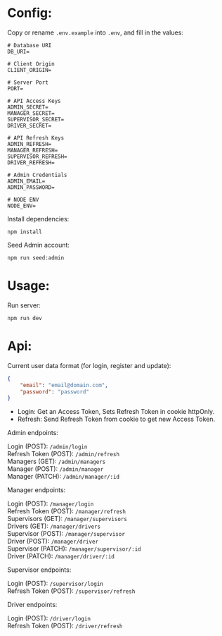 # Config:

Copy or rename `.env.example` into `.env`, and fill in the values:

```
# Database URI
DB_URI=

# Client Origin
CLIENT_ORIGIN=

# Server Port
PORT=

# API Access Keys
ADMIN_SECRET=
MANAGER_SECRET=
SUPERVISOR_SECRET=
DRIVER_SECRET=

# API Refresh Keys
ADMIN_REFRESH=
MANAGER_REFRESH=
SUPERVISOR_REFRESH=
DRIVER_REFRESH=

# Admin Credentials
ADMIN_EMAIL=
ADMIN_PASSWORD=

# NODE ENV
NODE_ENV=
```

Install dependencies:

```
npm install
```

Seed Admin account:

```
npm run seed:admin
```

# Usage:

Run server:

```
npm run dev
```

# Api:

Current user data format (for login, register and update):

```json
{
    "email": "email@domain.com",
    "password": "password"
}
```

* Login: Get an Access Token, Sets Refresh Token in cookie httpOnly.
* Refresh: Send Refresh Token from cookie to get new Access Token.

Admin endpoints:

Login (POST): `/admin/login`\
Refresh Token (POST): `/admin/refresh`\
Managers (GET): `/admin/managers`\
Manager (POST): `/admin/manager`\
Manager (PATCH): `/admin/manager/:id`

Manager endpoints:

Login (POST): `/manager/login`\
Refresh Token (POST): `/manager/refresh`\
Supervisors (GET): `/manager/supervisors`\
Drivers (GET): `/manager/drivers`\
Supervisor (POST): `/manager/supervisor`\
Driver (POST): `/manager/driver`\
Supervisor (PATCH): `/manager/supervisor/:id`\
Driver (PATCH): `/manager/driver/:id`

Supervisor endpoints:

Login (POST): `/supervisor/login`\
Refresh Token (POST): `/supervisor/refresh`

Driver endpoints:

Login (POST): `/driver/login`\
Refresh Token (POST): `/driver/refresh`